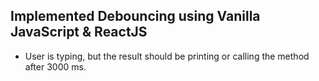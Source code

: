 ## Implemented Debouncing using Vanilla JavaScript & ReactJS

- User is typing, but the result should be printing or calling the method after 3000 ms.
